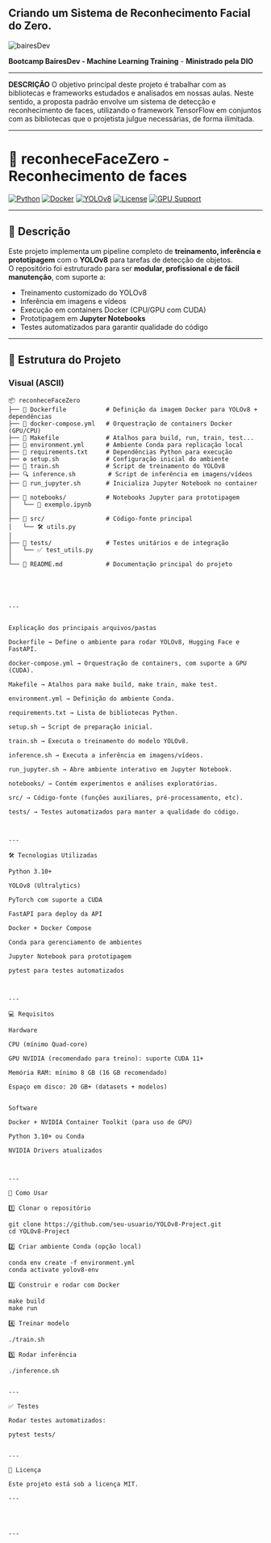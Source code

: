 ## Criando um Sistema de Reconhecimento Facial do Zero.

![bairesDev](https://github.com/user-attachments/assets/19a85b48-9a12-43e0-b34f-df1210dd9148)



**Bootcamp BairesDev - Machine Learning Training** - **Ministrado pela DIO**

---

**DESCRIÇÃO**
O objetivo principal deste projeto é trabalhar com as bibliotecas e frameworks estudados e analisados em nossas aulas. Neste sentido, a proposta padrão envolve um sistema de detecção e reconhecimento de faces, utilizando o framework TensorFlow em conjuntos com as bibliotecas que o projetista julgue necessárias, de forma ilimitada.

---

# 🚀 reconheceFaceZero - Reconhecimento de faces 

[![Python](https://img.shields.io/badge/Python-3.10-blue.svg)](https://www.python.org/) 
[![Docker](https://img.shields.io/badge/Docker-✓-2496ED.svg?logo=docker)](https://www.docker.com/) 
[![YOLOv8](https://img.shields.io/badge/YOLOv8-Object%20Detection-red)](https://github.com/ultralytics/ultralytics)
[![License](https://img.shields.io/badge/License-MIT-green.svg)](LICENSE)
[![GPU Support](https://img.shields.io/badge/CUDA-Enabled-green?logo=nvidia)](https://developer.nvidia.com/cuda-toolkit)

---

## 📌 Descrição

Este projeto implementa um pipeline completo de **treinamento, inferência e prototipagem** com o **YOLOv8** para tarefas de detecção de objetos.  
O repositório foi estruturado para ser **modular, profissional e de fácil manutenção**, com suporte a:

- Treinamento customizado do YOLOv8  
- Inferência em imagens e vídeos  
- Execução em containers Docker (CPU/GPU com CUDA)  
- Prototipagem em **Jupyter Notebooks**  
- Testes automatizados para garantir qualidade do código  

---

## 📂 Estrutura do Projeto

### Visual (ASCII)

```
📦 reconheceFaceZero
├── 📜 Dockerfile           # Definição da imagem Docker para YOLOv8 + dependências
├── 📜 docker-compose.yml   # Orquestração de containers Docker (GPU/CPU)
├── 📜 Makefile             # Atalhos para build, run, train, test...
├── 📜 environment.yml      # Ambiente Conda para replicação local
├── 📜 requirements.txt     # Dependências Python para execução
├── ⚙️ setup.sh             # Configuração inicial do ambiente
├── 🚀 train.sh             # Script de treinamento do YOLOv8
├── 🔍 inference.sh         # Script de inferência em imagens/vídeos
├── 📓 run_jupyter.sh       # Inicializa Jupyter Notebook no container
│
├── 📁 notebooks/           # Notebooks Jupyter para prototipagem
│   └── 📓 exemplo.ipynb
│
├── 📁 src/                 # Código-fonte principal
│   └── 🛠️ utils.py
│
├── 📁 tests/               # Testes unitários e de integração
│   └── ✅ test_utils.py
│
└── 📜 README.md            # Documentação principal do projeto





---


Explicação dos principais arquivos/pastas

Dockerfile → Define o ambiente para rodar YOLOv8, Hugging Face e FastAPI.

docker-compose.yml → Orquestração de containers, com suporte a GPU (CUDA).

Makefile → Atalhos para make build, make train, make test.

environment.yml → Definição do ambiente Conda.

requirements.txt → Lista de bibliotecas Python.

setup.sh → Script de preparação inicial.

train.sh → Executa o treinamento do modelo YOLOv8.

inference.sh → Executa a inferência em imagens/vídeos.

run_jupyter.sh → Abre ambiente interativo em Jupyter Notebook.

notebooks/ → Contém experimentos e análises exploratórias.

src/ → Código-fonte (funções auxiliares, pré-processamento, etc).

tests/ → Testes automatizados para manter a qualidade do código.



---

🛠️ Tecnologias Utilizadas

Python 3.10+

YOLOv8 (Ultralytics)

PyTorch com suporte a CUDA

FastAPI para deploy da API

Docker + Docker Compose

Conda para gerenciamento de ambientes

Jupyter Notebook para prototipagem

pytest para testes automatizados



---

💻 Requisitos

Hardware

CPU (mínimo Quad-core)

GPU NVIDIA (recomendado para treino): suporte CUDA 11+

Memória RAM: mínimo 8 GB (16 GB recomendado)

Espaço em disco: 20 GB+ (datasets + modelos)


Software

Docker + NVIDIA Container Toolkit (para uso de GPU)

Python 3.10+ ou Conda

NVIDIA Drivers atualizados



---

🚀 Como Usar

1️⃣ Clonar o repositório

git clone https://github.com/seu-usuario/YOLOv8-Project.git
cd YOLOv8-Project

2️⃣ Criar ambiente Conda (opção local)

conda env create -f environment.yml
conda activate yolov8-env

3️⃣ Construir e rodar com Docker

make build
make run

4️⃣ Treinar modelo

./train.sh

5️⃣ Rodar inferência

./inference.sh


---

✅ Testes

Rodar testes automatizados:

pytest tests/


---

📜 Licença

Este projeto está sob a licença MIT.

---




---





